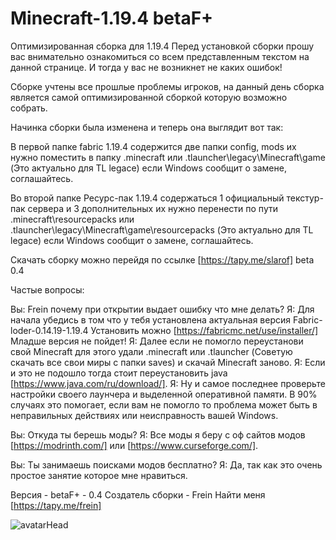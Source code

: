 # Minecraft-1.19.4 betaF+
Оптимизированная сборка для 1.19.4 
Перед установкой сборки прошу вас внимательно ознакомиться со всем представленным текстом на данной странице. И тогда у вас не возникнет не каких ошибок!


Сборке учтены все прошлые проблемы игроков, на данный день сборка является самой оптимизированной сборкой которую возможно собрать. 

Начинка сборки была изменена  и теперь она выглядит вот так: 

В первой папке fabric 1.19.4 содержится две папки config, mods их нужно поместить в папку .minecraft или .tlauncher\legacy\Minecraft\game (Это актуально для TL legace) если Windows сообщит о замене, соглашайтесь. 

Во второй папке Ресурс-пак 1.19.4 содержаться 1 официальный текстур-пак сервера и 3 дополнительных их  нужно перенести по пути .minecraft\resourcepacks или .tlauncher\legacy\Minecraft\game\resourcepacks (Это актуально для TL legace) если Windows сообщит о замене, соглашайтесь.

Скачать сборку можно перейдя по ссылке [https://tapy.me/slarof] beta 0.4

Частые вопросы: 

Вы: Frein почему при открытии выдает ошибку что мне делать? 
Я:  Для начала убедись в том что у тебя установлена актуальная версия Fabric-loder-0.14.19-1.19.4 Установить можно [https://fabricmc.net/use/installer/] Младше версия не пойдет! 
Я: Далее если не помогло переустанови свой Minecraft для этого удали .minecraft или .tlauncher (Советую скачать все свои миры с папки saves) и скачай Minecraft заново. 
Я: Если и это не подошло тогда стоит переустановить java [https://www.java.com/ru/download/]. 
Я: Ну и самое последнее проверьте настройки своего лаунчера и выделенной оперативной памяти.
В 90% случаях это помогает, если вам не помогло то проблема может быть в неправильных действиях или неисправность вашей Windows. 
 

Вы: Откуда ты берешь моды? 
Я:  Все моды я беру с оф сайтов модов [https://modrinth.com/] или [https://www.curseforge.com/].

Вы: Ты занимаешь поисками модов бесплатно? 
Я:  Да, так как это очень простое занятие которое мне нравиться. 


Версия - betaF+ - 0.4 
Создатель сборки - Frein 
Найти меня [https://tapy.me/frein] 

![avatarHead](https://user-images.githubusercontent.com/129336995/230957618-9ea71db7-8388-4f7e-b773-d3ceabedcc50.png)
